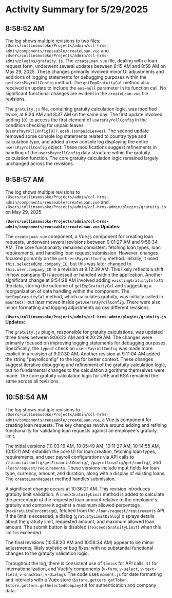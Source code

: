 # Activity Summary for 5/29/2025

## 8:58:52 AM
The log shows multiple revisions to two files: `/Users/collinsmusoko/Projects/admin/ccl-hrms-admin/components/reuseable/createLoan.vue` and `/Users/collinsmusoko/Projects/admin/ccl-hrms-admin/plugins/gratuity.js`.  The `createLoan.vue` file, dealing with a loan request form, underwent several updates between 8:15 AM and 8:58 AM on May 29, 2025.  These changes primarily involved minor UI adjustments and additions of logging statements for debugging purposes within the `getUsersPayrollConfig` method. The  `getEmpGratuityCal` method also received an update to include the `eos=null` parameter in its function call. No significant functional changes are evident in the  `createLoan.vue` file revisions.

The `gratuity.js` file, containing gratuity calculation logic, was modified twice, at 8:24 AM and 8:37 AM on the same day. The first update involved adding `[0]` to access the first element of `usersPayrollConfig` in the condition checking for unpaid leaves (`usersPayrollConfig[0]?.eosb.isUnpaidLeaves`). The second update removed some console log statements related to country type and calculation type, and added a new console log displaying the entire `usersPayrollConfig` object.  These modifications suggest refinements in handling of the `usersPayrollConfig` data structure within the gratuity calculation function.  The core gratuity calculation logic remained largely unchanged across the revisions.


## 9:58:57 AM
The log shows multiple revisions to `/Users/collinsmusoko/Projects/admin/ccl-hrms-admin/components/reuseable/createLoan.vue` and `/Users/collinsmusoko/Projects/admin/ccl-hrms-admin/plugins/gratuity.js` on May 29, 2025.

**`/Users/collinsmusoko/Projects/admin/ccl-hrms-admin/components/reuseable/createLoan.vue` Updates:**

The `createLoan.vue` component, a Vue.js component for creating loan requests, underwent several revisions between 9:01:27 AM and 9:56:34 AM.  The core functionality remained consistent: fetching loan types, loan requirements, and handling loan request submission.  However,  changes focused primarily on the `getUsersPayrollConfig` method. Initially, it used `this.selectedEmp.company_ID`, but this was later changed to `this.user.company_ID` in a revision at 9:12:39 AM. This likely reflects a shift in how company ID is accessed or handled within the application.  Another significant change at 9:54:28 AM involved adding `existingGratuityInfo` to the data, storing the outcome of `getEmpGratuityCal` and suggesting a reorganization of data handling within the component.  The `getEmpGratuityCal` method, which calculates gratuity, was initially called in `mounted()` but later moved inside `getUsersPayrollConfig`.  There were also minor formatting and logging adjustments across different revisions.


**`/Users/collinsmusoko/Projects/admin/ccl-hrms-admin/plugins/gratuity.js` Updates:**

The `gratuity.js` plugin, responsible for gratuity calculations, was updated three times between 9:06:22 AM and 9:20:29 AM. The changes were primarily focused on improving logging statements for debugging purposes.  Specifically, the `typeof` check on `usersPayrollConfig`  was made more explicit in a revision at 9:07:30 AM. Another revision at 9:11:04 AM added the string "payrollconfig" to the log for better context.  These changes suggest iterative debugging and refinement of the gratuity calculation logic, but no fundamental changes to the calculation algorithms themselves were made.  The core gratuity calculation logic for UAE and KSA remained the same across all revisions.


## 10:58:54 AM
The log shows multiple revisions to `/Users/collinsmusoko/Projects/admin/ccl-hrms-admin/components/reuseable/createLoan.vue`, a Vue.js component for creating loan requests.  The key changes revolve around adding and refining functionality for validating loan requests against an employee's gratuity limit.

The initial versions (10:03:19 AM, 10:05:49 AM, 10:11:27 AM, 10:14:55 AM, 10:15:11 AM) establish the core UI for loan creation, fetching loan types,  requirements, and user payroll configurations via API calls to `/financialconfig/getFinancialConfig/`, `/payrollconfig/get/config/`, and `/loan/request/requirements`.  These versions include input fields for loan type, currency, amount, and duration, along with a display of existing loans. The `createLoanRequest` method handles submission.

A significant change occurs at 10:36:21 AM.  This revision introduces gratuity limit validation. A  `checkGratuityLimit` method is added to calculate the percentage of the requested loan amount relative to the employee's gratuity and compare it against a maximum allowed percentage (`maxGratuityPercentage`), fetched from the `/loan/request/requirements` API. If the limit is exceeded, a dialog (`gratuityLimitDialog`) displays details about the gratuity limit, requested amount, and maximum allowed loan amount. The submit button is disabled (`!exceedsGratuityLimit`) when this limit is exceeded.

The final revisions (10:58:20 AM and 10:58:34 AM) appear to be minor adjustments, likely stylistic or bug fixes, with no substantial functional changes to the gratuity validation logic.

Throughout the log, there is consistent use of  `$axios` for API calls, `$t` for internationalization, and Vuetify components (`v-form`, `v-select`, `v-text-field`, `v-snackbar`, `v-dialog`).  The code uses `moment.js` for date formatting and interacts with a Vuex store (`$store.getters.getToken`, `$store.getters.getSelectedCompanyId`) for authentication and company data.

